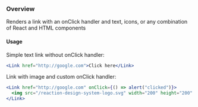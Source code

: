 ### Overview
Renders a link with an onClick handler and text, icons, or any combination of React and HTML components

#### Usage

Simple text link without onClick handler:

```jsx
<Link href="http://google.com">Click here</Link>
```

Link with image and custom onClick handler:

```jsx
<Link href="http://google.com" onClick={() => alert("clicked")}>
  <img src="/reaction-design-system-logo.svg" width="200" height="200" alt="Reaction Design System Logo" />
</Link>
```
